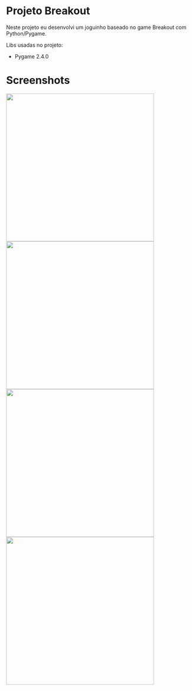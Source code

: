 # Projeto Breakout
 Neste projeto eu desenvolvi um joguinho baseado no game Breakout com Python/Pygame.

 Libs usadas no projeto:
 <ul>
  <li> Pygame 2.4.0</li>
 </ul>

# Screenshots

<div align="left">
<img src="https://github.com/Isaac2109/Projeto-Breakout/assets/113056042/5f005d34-c55a-4bff-bb4a-ced1d60eb01b" width="400px" />
<img src="https://github.com/Isaac2109/Projeto-Breakout/assets/113056042/430896b5-1196-4a7c-80e4-77ef9f522135" width="400px" />
<img src="https://github.com/Isaac2109/Projeto-Breakout/assets/113056042/36002a10-43ed-4161-a2a0-e613165b517d" width="400px" />
<img src="https://github.com/Isaac2109/Projeto-Breakout/assets/113056042/36002a10-43ed-4161-a2a0-e613165b517d" width="400px" />
</div>
